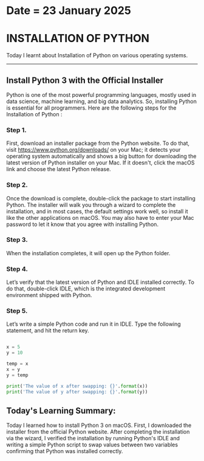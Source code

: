 # Date = 23 January 2025
# INSTALLATION OF PYTHON
Today I learnt about Installation of Python on various operating systems.

---

## Install Python 3 with the Official Installer
Python is one of the most powerful programming languages, mostly used in data science, machine learning, and big data analytics. So, installing Python is essential for all programmers.
Here are the following steps for the Installation of Python : 

### Step 1. 
First, download an installer package from the Python website. To do that, visit https://www.python.org/downloads/ on your Mac; it detects your operating system automatically and shows a big button for downloading the latest version of Python installer on your Mac. If it doesn't, click the macOS link and choose the latest Python release.

### Step 2. 
Once the download is complete, double-click the package to start installing Python. The installer will walk you through a wizard to complete the installation, and in most cases, the default settings work well, so install it like the other applications on macOS. You may also have to enter your Mac password to let it know that you agree with installing Python.

### Step 3. 
When the installation completes, it will open up the Python folder.

### Step 4. 
Let’s verify that the latest version of Python and IDLE installed correctly. To do that, double-click IDLE, which is the integrated development environment shipped with Python. 

### Step 5. 
Let’s write a simple Python code and run it in IDLE. Type the following statement, and hit the return key.


```python

x = 5
y = 10

temp = x
x = y
y = temp

print('The value of x after swapping: {}'.format(x))
print('The value of y after swapping: {}'.format(y))

```

## Today's Learning Summary:
 Today I learned how to install Python 3 on macOS. First, I downloaded the installer from the official Python website. After completing the installation via the wizard, I verified the installation by running Python's IDLE and writing a simple Python script to swap values between two variables confirming that Python was installed correctly.
